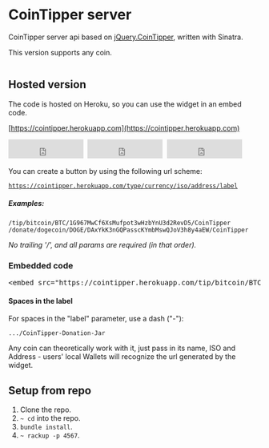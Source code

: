 # CoinTipper server

CoinTipper server api based on [jQuery.CoinTipper](https://github.com/jeremymouton/cointipper), written with Sinatra. 

This version supports any coin.

<img src="https://dl.dropboxusercontent.com/u/2848831/Screen%20Shot%202014-03-15%20at%206.09.45%20PM.png" alt="">

## Hosted version

The code is hosted on Heroku, so you can use the widget in an embed code.

[https://cointipper.herokuapp.com](https://cointipper.herokuapp.com)

<pre>
<embed src="https://cointipper.herokuapp.com/tip/bitcoin/BTC/1GMwCf6XsMufpot3wHzbYnU3d2RevD5/CoinTipper-Donation-Jar" height="38" width="150"> <embed src="https://cointipper.herokuapp.com/donate/dogecoin/DOGE/DAxYkK3nGQPasscKYmbMswQJoV3h8y4aEW/CoinTipper-Donation-Jar" height="38" width="150"> <embed src="https://cointipper.herokuapp.com/donate/kittehcoin/MEOW/KTxtYiB28YV5pBgy5GRwdFqWDx9RERVRNv/CoinTipper-Donation-Jar" height="38" width="150">
</pre>

You can create a button by using the following url scheme:

<code>https://cointipper.herokuapp.com/type/currency/iso/address/label</code>

##### Examples:

<code>/tip/bitcoin/BTC/1G967MwCf6XsMufpot3wHzbYnU3d2RevD5/CoinTipper</code>
<code>/donate/dogecoin/DOGE/DAxYkK3nGQPasscKYmbMswQJoV3h8y4aEW/CoinTipper</code>

*No trailing '/', and all params are required (in that order).*

### Embedded code

<pre>
&lt;embed src="https://cointipper.herokuapp.com/tip/bitcoin/BTC/1GMwCf6XsMufpot3wHzbYnU3d2RevD5/CoinTipper-Donation-Jar" height="38" width="150">
</pre>

#### Spaces in the label

For spaces in the "label" parameter, use a dash ("-"):

<code>.../CoinTipper-Donation-Jar</code>


Any coin can theoretically work with it, just pass in its name, ISO and Address - users' local Wallets will recognize the url generated by the widget.

## Setup from repo

1. Clone the repo.
2. <code>~ cd</code> into the repo.
3. <code>bundle install</code>.
4. <code>~ rackup -p 4567</code>.